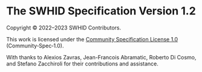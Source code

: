 # The SWHID Specification Version 1.2

Copyright © 2022–2023 SWHID Contributors.

This work is licensed under the [Community Specification License 1.0](https://spdx.org/licenses/Community-Spec-1.0.html) (Community‑Spec‑1.0).

With thanks to
Alexios Zavras,
Jean-Francois Abramatic,
Roberto Di Cosmo,
and
Stefano Zacchiroli
for their contributions and assistance.
